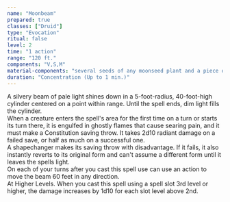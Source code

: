 ```yaml
---
name: "Moonbeam"
prepared: true
classes: ["Druid"]
type: "Evocation"
ritual: false
level: 2
time: "1 action"
range: "120 ft."
components: "V,S,M"
material-components: "several seeds of any moonseed plant and a piece of opalescent feldspar"
duration: "Concentration (Up to 1 min.)"
---
```

A silvery beam of pale light shines down in a 5-foot-radius, 40-foot-high cylinder centered on a point within range.
Until the spell ends, dim light fills the cylinder.
</br>
When a creature enters the spell's area for the first time
on a turn or starts its turn there, it is engulfed in ghostly flames that cause searing pain, and it must make a
Constitution saving throw. It takes 2d10 radiant damage on a failed save, or half as much on a successful one.
</br>
A shapechanger makes its saving throw with disadvantage. If it fails, it also instantly reverts to its original form
and can't assume a different form until it leaves the spells light.
</br>
On each of your turns after you cast this
spell use can use an action to move the beam 60 feet in any direction.
</br>
At Higher Levels. When you cast this
spell using a spell slot 3rd level or higher, the damage increases by 1d10 for each slot level above 2nd.

